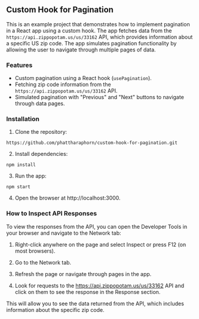 ##  Custom Hook for Pagination
This is an example project that demonstrates how to implement pagination in a React app using a custom hook. The app fetches data from the `https://api.zippopotam.us/us/33162` API, which provides information about a specific US zip code. The app simulates pagination functionality by allowing the user to navigate through multiple pages of data.

### Features
- Custom pagination using a React hook (`usePagination`).
- Fetching zip code information from the `https://api.zippopotam.us/us/33162` API.
- Simulated pagination with "Previous" and "Next" buttons to navigate through data pages.
  
### Installation

1. Clone the repository:

```
https://github.com/phattharaphorn/custom-hook-for-pagination.git  
```

2. Install dependencies:

```
npm install
```

3. Run the app:

```
npm start
```

4. Open the browser at http://localhost:3000.
  
### How to Inspect API Responses
To view the responses from the API, you can open the Developer Tools in your browser and navigate to the Network tab:

1. Right-click anywhere on the page and select Inspect or press F12 (on most browsers).
   
2. Go to the Network tab.

3. Refresh the page or navigate through pages in the app.
   
4. Look for requests to the https://api.zippopotam.us/us/33162 API and click on them to see the response in the Response section.
   
This will allow you to see the data returned from the API, which includes information about the specific zip code.


